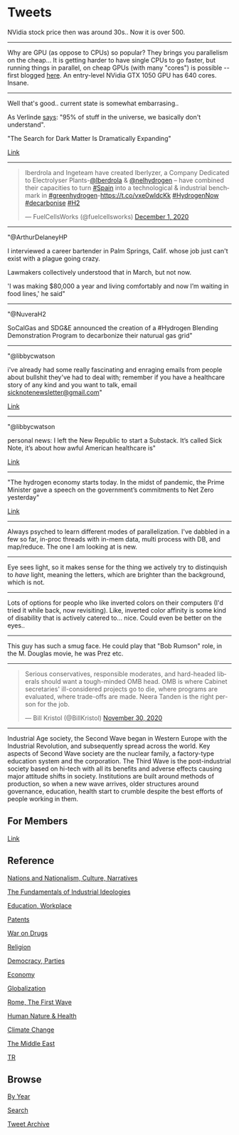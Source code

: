 # Tweets

NVidia stock price then was around 30s.. Now it is over 500.

---

Why are GPU (as oppose to CPUs) so popular? They brings you
parallelism on the cheap... It is getting harder to have single CPUs
to go faster, but running things in parallel, on cheap GPUs (with many
"cores") is possible -- first blogged [here](2014/12/q-1012.md). An
entry-level NVidia GTX 1050 GPU has 640 cores. Insane.

---

Well that's good.. current state is somewhat embarrasing..

As Verlinde
[says](https://pbs.twimg.com/media/EcQ5MTgWAAEMbqZ?format=png&name=small):
"95% of stuff in the universe, we basically don't understand".

"The Search for Dark Matter Is Dramatically Expanding"

[Link](https://www.quantamagazine.org/physicists-are-expanding-the-search-for-dark-matter-20201123/)

---

<blockquote class="twitter-tweet"><p lang="en" dir="ltr">Iberdrola and Ingeteam have created Iberlyzer, a Company Dedicated to Electrolyser Plants-<a href="https://twitter.com/iberdrola?ref_src=twsrc%5Etfw">@Iberdrola</a> &amp; <a href="https://twitter.com/nelhydrogen?ref_src=twsrc%5Etfw">@nelhydrogen</a> – have combined their capacities to turn <a href="https://twitter.com/hashtag/Spain?src=hash&amp;ref_src=twsrc%5Etfw">#Spain</a> into a technological &amp; industrial benchmark in <a href="https://twitter.com/hashtag/greenhydrogen?src=hash&amp;ref_src=twsrc%5Etfw">#greenhydrogen</a>-<a href="https://t.co/vxe0wldcKk">https://t.co/vxe0wldcKk</a> <a href="https://twitter.com/hashtag/HydrogenNow?src=hash&amp;ref_src=twsrc%5Etfw">#HydrogenNow</a> <a href="https://twitter.com/hashtag/decarbonise?src=hash&amp;ref_src=twsrc%5Etfw">#decarbonise</a> <a href="https://twitter.com/hashtag/H2?src=hash&amp;ref_src=twsrc%5Etfw">#H2</a></p>&mdash; FuelCellsWorks (@fuelcellsworks) <a href="https://twitter.com/fuelcellsworks/status/1333765952320761856?ref_src=twsrc%5Etfw">December 1, 2020</a></blockquote> <script async src="https://platform.twitter.com/widgets.js" charset="utf-8"></script>

---

"@ArthurDelaneyHP

I interviewed a career bartender in Palm Springs, Calif. whose job
just can't exist with a plague going crazy.

Lawmakers collectively understood that in March, but not now.

'I was making $80,000 a year and living comfortably and now I’m
waiting in food lines,' he said"

---

"@NuveraH2

SoCalGas and SDG&E announced the creation of a \#Hydrogen Blending
Demonstration Program to decarbonize their naturual gas grid"

---

"@libbycwatson

i've already had some really fascinating and enraging emails from
people about bullshit they've had to deal with; remember if you have a
healthcare story of any kind and you want to talk, email
sicknotenewsletter@gmail.com"

[Link](https://twitter.com/libbycwatson/status/1333875702656077828)

---

"@libbycwatson

personal news: I left the New Republic to start a Substack. It’s
called Sick Note, it’s about how awful American healthcare is"

[Link](https://mobile.twitter.com/libbycwatson/status/1333803585310625794)

---

"The hydrogen economy starts today.  In the midst of pandemic, the
Prime Minister gave a speech on the government’s commitments to Net
Zero yesterday"

[Link](https://www.h2-view.com/story/the-hydrogen-economy-starts-today/)

---


Always psyched to learn different modes of parallelization. I've
dabbled in a few so far, in-proc threads with in-mem data, multi
process with DB, and map/reduce. The one I am looking at is new.

---

Eye sees light, so it makes sense for the thing we actively try to
distinquish to *have* light, meaning the letters, which are brighter
than the background, which is not.

---

Lots of options for people who like inverted colors on their computers
(I'd tried it while back, now revisiting). Like, inverted color
affinity is some kind of disability that is actively catered
to... nice. Could even be better on the eyes.. 

---

This guy has such a smug face. He could play that "Bob Rumson" role,
in the M. Douglas movie, he was Prez etc.

---

<blockquote class="twitter-tweet"><p lang="en" dir="ltr">Serious conservatives, responsible moderates, and hard-headed liberals should want a tough-minded OMB head. OMB is where Cabinet secretaries&#39; ill-considered projects go to die, where programs are evaluated, where trade-offs are made. Neera Tanden is the right person for the job.</p>&mdash; Bill Kristol (@BillKristol) <a href="https://twitter.com/BillKristol/status/1333432631552331776?ref_src=twsrc%5Etfw">November 30, 2020</a></blockquote> <script async src="https://platform.twitter.com/widgets.js" charset="utf-8"></script> 

---

Industrial Age society, the Second Wave began in Western Europe with
the Industrial Revolution, and subsequently spread across the
world. Key aspects of Second Wave society are the nuclear family, a
factory-type education system and the corporation. The Third Wave is
the post-industrial society based on hi-tech with all its benefits and
adverse effects causing major attitude shifts in society. Institutions
are built around methods of production, so when a new wave arrives,
older structures around governance, education, health start to crumble
despite the best efforts of people working in them.

## For Members

[Link](https://thirdwave-members.herokuapp.com)

## Reference

[Nations and Nationalism, Culture, Narratives](/2013/02/nations-and-nationalism.md)

[The Fundamentals of Industrial Ideologies](/2011/04/fundamentals-of-industrial-ideologies.md)

[Education, Workplace](2017/09/education-workplace.md)

[Patents](/2018/09/patents.md)

[War on Drugs](/2019/11/war-on-drugs.md)

[Religion](/2015/04/god-religion.md)

[Democracy, Parties](/2016/11/democracy.md)

[Economy](/2018/05/economy.md)

[Globalization](/2018/09/globalization.md)

[Rome, The First Wave](/2017/12/rome.md)

[Human Nature & Health](/2020/07/human-nature.md)

[Climate Change](/2018/12/climate.md)

[The Middle East](/2019/07/middleeast.md)

[TR](../tr)

## Browse

[By Year](years.md)

[Search](search.html)

[Tweet Archive](/tweets/README.md)


